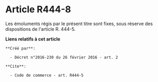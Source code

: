 # Article R444-8

Les émoluments régis par le présent titre sont fixes, sous réserve des dispositions de l'article R. 444-5.

**Liens relatifs à cet article**

	**Créé par**:

	  - Décret n°2016-230 du 26 février 2016 - art. 2

	**Cite**:

	  - Code de commerce - art. R444-5

